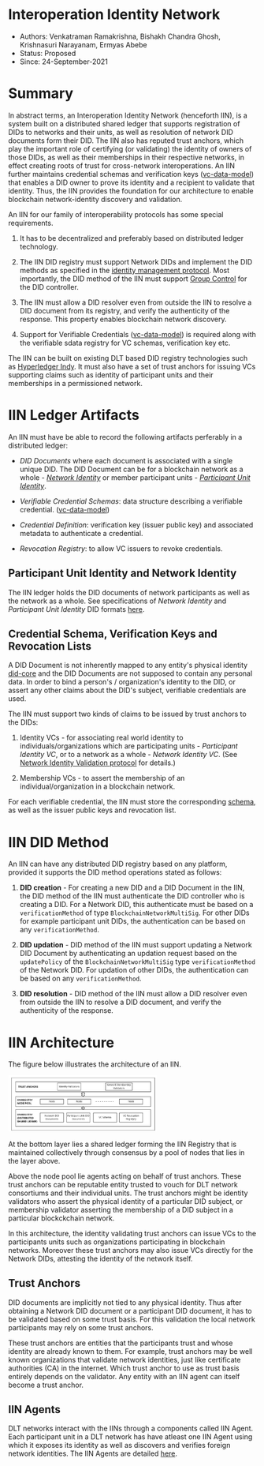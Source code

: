<!--
 Copyright IBM Corp. All Rights Reserved.

 SPDX-License-Identifier: CC-BY-4.0
 -->
# Interoperation Identity Network

* Authors: Venkatraman Ramakrishna, Bishakh Chandra Ghosh, Krishnasuri Narayanam, Ermyas Abebe
* Status: Proposed
* Since: 24-September-2021


# Summary

In abstract terms, an Interoperation Identity Network (henceforth IIN), is a system built on a distributed shared ledger that supports registration of DIDs to networks and their units, as well as resolution of network DID documents form their DID. The IIN also has reputed trust anchors, which play the important role of certifying (or validating) the identity of owners of those DIDs, as well as their memberships in their respective networks, in effect creating roots of trust for cross-network interoperations. An IIN further maintains credential schemas and verification keys ([vc-data-model](https://www.w3.org/TR/vc-data-model/#dfn-verifiable-data-registries)) that enables a DID owner to prove its identity and a recipient to validate that identity. Thus, the IIN provides the foundation for our architecture to enable blockchain network-identity discovery and validation.

An IIN for our family of interoperability protocols has some special requirements.

1. It has to be decentralized and preferably based on distributed ledger technology.

2. The IIN DID registry must support Network DIDs and implement the DID methods as specified in the [identity management protocol](../../protocols/identity/readme.md). Most importantly, the DID method of the IIN must support [Group Control](https://www.w3.org/TR/did-core/#group-control) for the DID controller.

3. The IIN must allow a DID resolver even from outside the IIN  to resolve a DID document from its registry, and verify the authenticity of the response. This property enables blockchain network discovery.

4. Support for Verifiable Credentials ([vc-data-model](https://www.w3.org/TR/vc-data-model/#dfn-verifiable-data-registries)) is required along with the verifiable sdata registry for VC schemas, verification key etc.

The IIN can be built on existing DLT based DID registry technologies such as  [Hyperledger Indy](https://hyperledger-indy.readthedocs.io/projects/sdk/en/latest/docs/getting-started/indy-walkthrough.html). It must also have a set of trust anchors for issuing VCs supporting claims such as identity of participant units  and their memberships in a permissioned network.

# IIN Ledger Artifacts

An IIN must have be able to record the following artifacts perferably in a distributed ledger:
* _DID Documents_ where each document is associated with a single unique DID. The DID Document can be for a blockchain network as a whole - [*Network Identity*](../../formats/identity.md) or member participant units - [*Participant Unit Identity*](../../formats/identity.md).

* _Verifiable Credential Schemas_: data structure describing a verifiable credential. ([vc-data-model](https://www.w3.org/TR/vc-data-model/#dfn-verifiable-data-registries))
  
* _Credential Definition_: verification key (issuer public key) and associated metadata to authenticate a credential.

* _Revocation Registry_: to allow VC issuers to revoke credentials.

## Participant Unit Identity and Network Identity

The IIN ledger holds the DID documents of network participants as well as the network as a whole. 
See specifications of *Network Identity* and *Participant Unit Identity* DID formats [here](../../formats/identity.md). 


## Credential Schema, Verification Keys and Revocation Lists

A DID Document is not inherently mapped to any entity's physical identity [did-core](https://www.w3.org/TR/did-core/#binding-to-physical-identity) and the DID Documents are not supposed to contain any personal data. In order to bind a person's / organization's identity to the DID, or assert any other claims about the DID's subject, verifiable credentials are used.

The IIN must support two kinds of claims to be issued by trust anchors to the DIDs:

1. Identity VCs - for associating real world identity to individuals/organizations which are participating units -  *Participant Identity VC*, or to a network as a whole - *Network Identity VC*. (See [Network Identity Validation
 protocol](../../protocols/identity/network-identity-validation.md) for details.) 

2. Membership VCs - to assert the membership of an individual/organization in a blockchain network.

For each verifiable credential, the IIN must store the corresponding [schema](https://www.w3.org/TR/vc-data-model/#data-schemas), as well as the issuer public keys and revocation list.



# IIN DID Method

An IIN can have any distributed DID registry based on any platform, provided it supports the DID method operations stated as follows: 

1. **DID creation** - For creating a new DID and a DID Document in the IIN, the DID method of the IIN must authenticate the DID controller who is creating a DID. For a Network DID, this authenticate must be based on a `verificationMethod` of type `BlockchainNetworkMultiSig`. For other DIDs for example participant unit DIDs, the authentication can be based on any `verificationMethod`.

2. **DID updation** - DID method of the IIN must support updating a Network DID Document by authenticating an updation request based on the `updatePolicy` of the `BlockchainNetworkMultiSig` type `verificationMethod` of the Network DID. For updation of other DIDs, the authentication can be based on any `verificationMethod`.


3. **DID resolution** - DID method of the IIN must allow a DID resolver even from outside the IIN  to resolve a DID document, and verify the authenticity of the response.


# IIN Architecture

The figure below illustrates the architecture of an IIN.

<img src="../../resources/images/iin.jpg" width=60%>

At the bottom layer lies a shared ledger forming the IIN Registry that is maintained collectively through consensus by a pool of nodes that lies in the layer above.

Above the node pool lie agents acting on behalf of trust anchors. These trust anchors can be reputable entity trusted to vouch for DLT network consortiums and their individual units. The trust anchors might be identity validators who assert the physical identity of a particular DID subject, or membership validator asserting the membership of a DID subject in a particular blockckchain network.

In this architecture, the identity validating trust anchors can issue VCs to the participants units such as organizations participating in blockchain networks. Moreover these trust anchors may also issue VCs directly for the Network DIDs, attesting the identity of the network itself.

## Trust Anchors

DID documents are implicitly not tied to any physical identity. Thus after obtaining a Network DID document or a participant DID document, it has to be validated based on some trust basis. For this validation the local network participants may rely on some trust anchors.

These trust anchors are entities that the participants trust and whose identity are already known to them. For example, trust anchors may be well known organizations that validate network identities, just like certificate authorities (CA) in the internet. Which trust anchor to use as trust basis entirely depends on the validator. Any entity with an IIN agent can itself become a trust anchor.


## IIN Agents

DLT networks interact with the IINs through a components called IIN Agent. Each participant unit in a DLT network has have atleast one IIN Agent using which it exposes its identity as well as discovers and verifies foreign network identities. The IIN Agents are detailed [here](./iin-agent.md).
